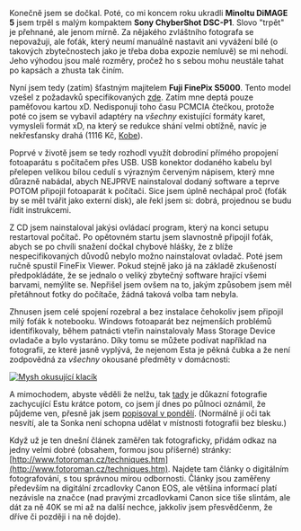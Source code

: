 <!-- dcterms:identifier = riderweblog#131 -->
<!-- dcterms:title = Konečně nový foťák! -->
<!-- np9:categoryId = 2 -->
<!-- x4w:category = Lidé a jiná zvěř -->
<!-- np9:authorId = 1 -->
<!-- np9:authorEmail = michal.valasek@altairis.cz -->
<!-- dcterms:creator = Michal Altair Valášek -->
<!-- dcterms:created = 2004-01-28T23:05:21+01:00 -->
<!-- dcterms:dateAccepted = 2004-01-28T23:05:21+01:00 -->

Konečně jsem se dočkal. Poté, co mi koncem roku ukradli **Minoltu DiMAGE 5** jsem trpěl s malým kompaktem **Sony ChyberShot DSC-P1**. Slovo "trpět" je přehnané, ale jenom mírně. Za nějakého zvláštního fotografa se nepovažuji, ale foťák, který neumí manuálně nastavit ani vyvážení bílé (o takových zbytečnostech jako je třeba doba expozie nemluvě) se mi nehodí. Jeho výhodou jsou malé rozměry, pročež ho s sebou mohu neustále tahat po kapsách a zhusta tak činím.

Nyní jsem tedy (zatím) šťastným majitelem **Fuji FinePix S5000**. Tento model vzešel z požadavků specifikovaných [zde](http://weblog.rider.cz/ShowRecord.aspx?day=20031219#035238). Zatím mne deptá pouze paměťovou kartou xD. Nedisponuji toho času PCMCIA čtečkou, protože poté co jsem se vybavil adaptéry na *všechny* existující formáty karet, vymysleli formát xD, na který se redukce shání velmi obtížně, navíc je nekřesťansky drahá (1116 Kč, [Kobe](http://www.kobe.cz/)).

Poprvé v životě jsem se tedy rozhodl využít dobrodiní přímého propojení fotoaparátu s počítačem přes USB. USB konektor dodaného kabelu byl přelepen velikou bílou cedulí s výrazným červeným nápisem, který mne důrazně nabádal, abych NEJPRVE nainstaloval dodaný software a teprve POTOM připojil fotoaparát k počítači. Sice jsem úplně nechápal proč (foťák by se měl tvářit jako externí disk), ale řekl jsem si: dobrá, projednou se budu řídit instrukcemi.

Z CD jsem nainstaloval jakýsi ovládací program, který na konci setupu restartoval počítač. Po opětovném startu jsem slavnostně připojil foťák, abych se po chvíli snažení dočkal chybové hlášky, že z blíže nespecifikovaných důvodů nebylo možno nainstalovat ovladač. Poté jsem ručně spustil FineFix Viewer. Pokud stejně jako já na základě zkušeností předpokládáte, že se jednalo o veliký zbytečný software hrající všemi barvami, nemýlíte se. Nepřišel jsem ovšem na to, jakým způsobem jsem měl přetáhnout fotky do počítače, žádná taková volba tam nebyla.

Zhnusen jsem celé spojení rozebral a bez instalace čehokoliv jsem připojil milý foťák k notebooku. Windows fotoaparát bez nejmenších problémů identifikovaly, během patnácti vteřin nainstalovaly Mass Storage Device ovladače a bylo vystaráno. Díky tomu se můžete podívat například na fotografii, ze které jasně vyplývá, že nejenom Esta je pěkná čubka a že není zodpovědná za *všechny* okousané předměty v domácnosti:

[![Mysh okusující klacík](http://gallery.rider.cz/Esta/20040128-190140-0000.jpg?w=400&h=300 "Mysh okusující klacík")](http://gallery.rider.cz/Esta/20040128-190140-0000.jpg.xhtml.cs)

A mimochodem, abyste věděli že nelžu, tak [tady](https://www.cdn.altairis.cz/Blog/2004/20040128-012238-0000.jpg) je důkazní fotografie zachycující Estu krátce potom, co jsem jí dnes po půlnoci oznámil, že půjdeme ven, přesně jak jsem [popisoval v pondělí](http://weblog.rider.cz/ShowRecord.aspx?day=20040126#050551). (Normálně jí oči tak nesvítí, ale ta Sonka není schopna udělat v místnosti fotografii bez blesku.)

Když už je ten dnešní článek zaměřen tak fotograficky, přidám odkaz na jedny velmi dobré (obsahem, formou jsou příšerné) stránky: [http://www.fotoroman.cz/techniques.htm](http://www.fotoroman.cz/techniques.htm). Najdete tam články o digitálním fotografování, s tou správnou mírou odbornosti. Články jsou zaměřeny především na digitální zrcadlovky Canon EOS, ale většina informací platí nezávisle na značce (nad pravými zrcadlovkami Canon sice tiše slintám, ale dát za ně 40K se mi až na další nechce, jakkoliv jsem přesvědčenm, že dříve či později i na ně dojde).